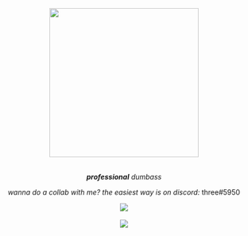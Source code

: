 <!--- Revision #3 - i copied this comment from thekaigonzalez --->

<div align="center">
  <img src="https://roeworks.net/pengu.gif" style="width: 300px; height: auto;">
</div>

<br>

<p align="center"><em><strong>professional</strong> dumbass</em></p>

<p align="center">
  <i align="center">wanna do a collab with me? the easiest way is on discord:</i> <span>three#5950</span>
</p>

<div align="center">
  <img src="https://roeworks.net/skillicons.svg">
</div>

<br>

<div align="center">
  <img src="https://github-readme-streak-stats.herokuapp.com/?user=cliometric&theme=dark">
 </div>
